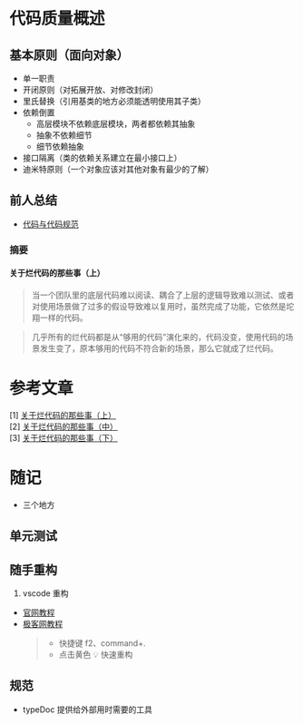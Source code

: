 # 代码质量概述

## 基本原则（面向对象）

- 单一职责
- 开闭原则（对拓展开放、对修改封闭）
- 里氏替换（引用基类的地方必须能透明使用其子类）
- 依赖倒置
  - 高层模块不依赖底层模块，两者都依赖其抽象
  - 抽象不依赖细节
  - 细节依赖抽象
- 接口隔离（类的依赖关系建立在最小接口上）
- 迪米特原则（一个对象应该对其他对象有最少的了解）

## 前人总结

- [代码与代码规范](https://feelschaotic.gitbook.io/android-knowledge-system/shitxing-cheng-chang/tuan-dui-guan-li/dai-ma-zhi-liang-yu-dai-ma-gui-fan)

### 摘要

#### 关于烂代码的那些事（上）

> 当一个团队里的底层代码难以阅读、耦合了上层的逻辑导致难以测试、或者对使用场景做了过多的假设导致难以复用时，虽然完成了功能，它依然是坨翔一样的代码。

> 几乎所有的烂代码都是从“够用的代码”演化来的，代码没变，使用代码的场景发生变了，原本够用的代码不符合新的场景，那么它就成了烂代码。

# 参考文章

\[1\] [关于烂代码的那些事（上）](https://blog.csdn.net/jt521xlg/article/details/47416475)  
\[2\] [关于烂代码的那些事（中）](http://blog.2baxb.me/archives/1378)  
\[3\] [关于烂代码的那些事（下）](http://blog.2baxb.me/archives/1499)

# 随记

- 三个地方

## 单元测试

## 随手重构

1. vscode 重构

- [官网教程](https://code.visualstudio.com/Docs/languages/typescript#_refactoring)
- [极客网教程](https://geek-docs.com/vscode/vscode-tutorials/vs-code-refactor.html)
  > - 快捷键 f2、command+.
  > - 点击黄色 💡 快速重构

## 规范

- typeDoc 提供给外部用时需要的工具
